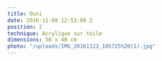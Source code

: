 ```yaml
---
title: Ouni
date: 2016-11-08 12:53:00 Z
position: 2
technique: Acrylique sur toile
dimensions: 50 x 40 cm
photo: "/uploads/IMG_20161123_105725%20(1).jpg"
---
```


